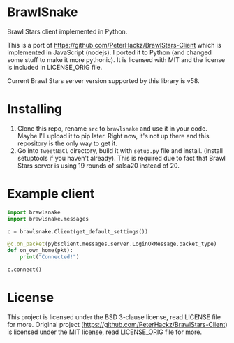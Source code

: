 # BrawlSnake
Brawl Stars client implemented in Python.

This is a port of https://github.com/PeterHackz/BrawlStars-Client which is implemented in JavaScript (nodejs). I ported it to Python (and changed some stuff to make it more pythonic). It is licensed with MIT and the license is included in LICENSE_ORIG file.

Current Brawl Stars server version supported by this library is v58.

# Installing
1. Clone this repo, rename `src` to `brawlsnake` and use it in your code. Maybe I'll upload it to pip later. Right now, it's not up there and this repository is the only way to get it.
2. Go into `TweetNaCl` directory, build it with `setup.py` file and install. (install setuptools if you haven't already). This is required due to fact that Brawl Stars server is using 19 rounds of salsa20 instead of 20.

# Example client
```py
import brawlsnake
import brawlsnake.messages

c = brawlsnake.Client(get_default_settings())

@c.on_packet(pybsclient.messages.server.LoginOkMessage.packet_type)
def on_own_home(pkt):
    print("Connected!")

c.connect()
```

# License
This project is licensed under the BSD 3-clause license, read LICENSE file for more. Original project (https://github.com/PeterHackz/BrawlStars-Client) is licensed under the MIT license, read LICENSE_ORIG file for more.